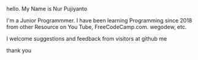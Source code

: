 hello. My Name is Nur Pujiyanto

I'm a Junior Programmmer. I have been learning Programming since 2018 from other Resource on You Tube, FreeCodeCamp.com. wegodew, etc. 

I welcome suggestions and feedback from visitors at github me

thank you
